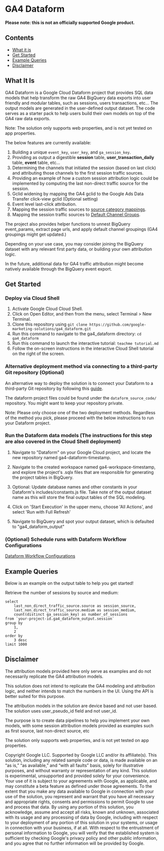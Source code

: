 
# GA4 Dataform

**Please note: this is not an officially supported Google product.**

## Contents
- [What it is](#what-it-is)
- [Get Started](#get-started)
- [Example Queries](#example-queries)
- [Disclaimer](#disclaimer)

## What It Is

GA4 Dataform is a Google Cloud Dataform project that provides SQL data models that help transform the raw GA4 BigQuery data exports into user friendly and modular tables, such as sessions, users transactions, etc... The output models are generated in the user-defined output dataset. The code serves as a starter pack to help users build their own models on top of the GA4 raw data exports. 

Note: The solution only supports web properties, and is not yet tested on app properties.

The below features are currently available:

1. Building a unique `event_key`, `user_key`, and `ga_session_key`.
2. Providing as output a digestible **session** table, **user_transaction_daily** table, **event** table, etc...
3. Determining the channels that initiated the session (based on last click) and attributing those channels to the first session traffic sources.
4. Providing an example of how a custom session attribution logic could be implemented by computing the last non-direct traffic source for the session.
5. Gclid widening by mapping the GA4 gclid to the Google Ads Data Transfer click-view gclid (Optional setting)
6. Event level last-click attribution.
7. Mapping the session traffic sources to [source category mappings](https://support.google.com/analytics/answer/9756891?hl=en#list).
8. Mapping the session traffic sources to [Default Channel Groups](https://support.google.com/analytics/answer/9756891?hl=en).

The project also provides helper functions to unnest BigQuery event_params, extract page urls, and apply default channel groupings (GA4 groupings might get updated.)

Depending on your use case, you may consider joining the BigQuery dataset with any relevant first party data, or building your own attribution logic. 

In the future, additional data for GA4 traffic attribution might become natively available through the BigQuery event export.

## Get Started

### Deploy via Cloud Shell

1. Activate Google Cloud Cloud Shell.
2. Click on Open Editor, and then from the menu, select Terminal > New Terminal.
3. Clone this repository using `git clone https://github.com/google-marketing-solutions/ga4_dataform.git`
4. Run this command to navigate to the ga4_dataform directory: `cd ga4_dataform`
5. Run this command to launch the interactive tutorial: `teachme tutorial.md`
6. Follow the on-screen instructions in the interactive Cloud Shell tutorial on the right of the screen.

### Alternative deployment method via connecting to a third-party Git repository (Optional)

An alternative way to deploy the solution is to connect your Dataform to a third-party Git repository by following this [guide](https://cloud.google.com/dataform/docs/connect-repository). 

The dataform project files could be found under the `dataform_source_code/` repository. You might want to keep your repository private.

Note: Please only choose one of the two deployment methods. Regardless of the method you pick, please proceed with the below instructions to run your Dataform project.

### Run the Dataform data models (The instructions for this step are also covered in the Cloud Shell deployment)

1. Navigate to "Dataform" on your Google Cloud project, and locate the new repository named ga4-dataform-timestamp. 

2. Navigate to the created workspace named ga4-workspace-timestamp, and explore
the project's .sqlx files that are responsible for generating the project tables in BigQuery.

3. Optional: Update database names and other constants in your Dataform's includes/constants.js file. Take note
of the output dataset name as this will store the final output tables of the SQL modeling.

4. Click on 'Start Execution' in the upper menu, choose 'All Actions', and select 'Run with Full Refresh'

5. Navigate to BigQuery and spot your output dataset, which is defaulted to "ga4_dataform_output"

### (Optional) Schedule runs with Dataform Workflow Configurations
[Dataform Workflow Configurations](https://cloud.google.com/dataform/docs/workflow-configurations)

## Example Queries

Below is an example on the output table to help you get started!

Retrieve the number of sessions by source and medium:
>
    select
        last_non_direct_traffic_source.source as session_source,
        last_non_direct_traffic_source.medium as session_medium,
        count(distinct ga_session_key) as number_of_sessions
    from `your-project-id.ga4_dataform_output.session`
    group by
        1,
        2
    order by
        3 desc
    limit 1000

## Disclaimer

The attribution models provided here only serve as examples and do not necessarily replicate the GA4 attribution models.

This solution does not intend to replicate the GA4 modeling and attribution logic, and neither intends to match the numbers in the UI. Using the API is better suited for this purpose.

The attribution models in the solution are device based and not user based. The solution uses user_pseudo_id field and not user_id.

The purpose is to create data pipelines to help you implement your own models, with some session attribution models provided as examples such as first source, last non-direct source, etc

The solution only supports web properties, and is not yet tested on app properties.

Copyright Google LLC. Supported by Google LLC and/or its affiliate(s). This solution, including any related sample code or data, is made available on an “as is,” “as available,” and “with all faults” basis, solely for illustrative purposes, and without warranty or representation of any kind. This solution is experimental, unsupported and provided solely for your convenience. Your use of it is subject to your agreements with Google, as applicable, and may constitute a beta feature as defined under those agreements.  To the extent that you make any data available to Google in connection with your use of the solution, you represent and warrant that you have all necessary and appropriate rights, consents and permissions to permit Google to use and process that data.  By using any portion of this solution, you acknowledge, assume and accept all risks, known and unknown, associated with its usage and any processing of data by Google, including with respect to your deployment of any portion of this solution in your systems, or usage in connection with your business, if at all. With respect to the entrustment of personal information to Google, you will verify that the established system is sufficient by checking Google's privacy policy and other public information, and you agree that no further information will be provided by Google.
